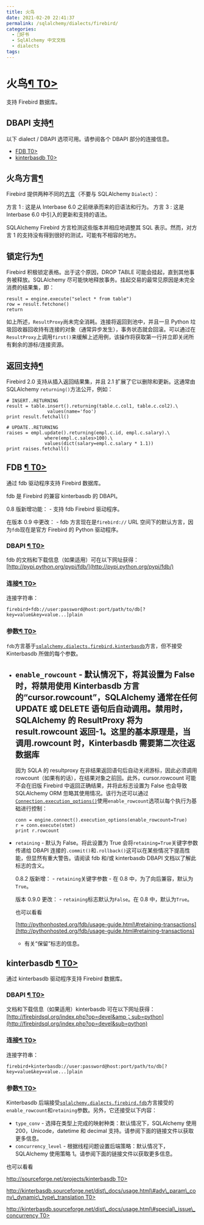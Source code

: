 ```yaml
---
title: 火鸟
date: 2021-02-20 22:41:37
permalink: /sqlalchemy/dialects/firebird/
categories:
  - 📖好书
  - SqlAlchemy 中文文档
  - dialects
tags:
---
```

火鸟[¶ T0\>](#module-sqlalchemy.dialects.firebird.base "Permalink to this headline")
====================================================================================

支持 Firebird 数据库。

DBAPI 支持[¶](#dialect-firebird "Permalink to this headline")
------------------------------------------------------------

以下 dialect / DBAPI 选项可用。请参阅各个 DBAPI 部分的连接信息。

-   [FDB T0\>](#module-sqlalchemy.dialects.firebird.fdb)
-   [kinterbasdb T0\>](#module-sqlalchemy.dialects.firebird.kinterbasdb)

火鸟方言[¶](#firebird-dialects "Permalink to this headline")
------------------------------------------------------------

Firebird 提供两种不同的[方言](http://mc-computing.com/Databases/Firebird/SQL_Dialect.html)（不要与 SQLAlchemy
`Dialect`）：

方言 1
:   这是从 Interbase 6.0 之前继承而来的旧语法和行为。
方言 3
:   这是 Interbase 6.0 中引入的更新和支持的语法。

SQLAlchemy
Firebird 方言检测这些版本并相应地调整其 SQL 表示。然而，对方言 1 的支持没有得到很好的测试，可能有不相容的地方。

锁定行为[¶](#locking-behavior "Permalink to this headline")
-----------------------------------------------------------

Firebird 积极锁定表格。出于这个原因，DROP
TABLE 可能会挂起，直到其他事务被释放。SQLAlchemy 尽可能快地释放事务。挂起交易的最常见原因是未完全消费的结果集，即：

    result = engine.execute("select * from table")
    row = result.fetchone()
    return

如上所述，`ResultProxy`尚未完全消耗。连接将返回到池中，并且一旦 Python 垃圾回收器回收持有连接的对象（通常异步发生），事务状态就会回滚。可以通过在`ResultProxy`上调用`first()`来缓解上述用例，该操作将获取第一行并立即关闭所有剩余的游标/连接资源。

返回支持[¶](#returning-support "Permalink to this headline")
------------------------------------------------------------

Firebird
2.0 支持从插入返回结果集，并且 2.1 扩展了它以删除和更新。这通常由 SQLAlchemy
`returning()`方法公开，例如：

    # INSERT..RETURNING
    result = table.insert().returning(table.c.col1, table.c.col2).\
                   values(name='foo')
    print result.fetchall()

    # UPDATE..RETURNING
    raises = empl.update().returning(empl.c.id, empl.c.salary).\
                  where(empl.c.sales>100).\
                  values(dict(salary=empl.c.salary * 1.1))
    print raises.fetchall()

FDB [¶ T0\>](#module-sqlalchemy.dialects.firebird.fdb "Permalink to this headline")
-----------------------------------------------------------------------------------

通过 fdb 驱动程序支持 Firebird 数据库。

fdb 是 Firebird 的兼容 kinterbasdb 的 DBAPI。

0.8 版新增功能： - 支持 fdb Firebird 驱动程序。

在版本 0.9 中更改： - fdb 方言现在是`firebird://`
URL 空间下的默认方言，因为`fdb`现在是官方 Firebird 的 Python 驱动程序。

### DBAPI [¶ T0\>](#dialect-firebird-fdb-url "Permalink to this headline")

fdb 的文档和下载信息（如果适用）可在以下网址获得：[http://pypi.python.org/pypi/fdb/](http://pypi.python.org/pypi/fdb/)

### 连接[¶ T0\>](#dialect-firebird-fdb-connect "Permalink to this headline")

连接字符串：

    firebird+fdb://user:password@host:port/path/to/db[?key=value&key=value...]plain

### 参数[¶ T0\>](#arguments "Permalink to this headline")

`fdb`方言基于[`sqlalchemy.dialects.firebird.kinterbasdb`](#module-sqlalchemy.dialects.firebird.kinterbasdb "sqlalchemy.dialects.firebird.kinterbasdb")方言，但不接受 Kinterbasdb 所做的每个参数。

-   `enable_rowcount` -
    默认情况下，将其设置为 False 时，将禁用使用 Kinterbasdb 方言的“cursor.rowcount”，SQLAlchemy 通常在任何 UPDATE 或 DELETE 语句后自动调用。禁用时，SQLAlchemy 的 ResultProxy 将为 result.rowcount 返回-1。这里的基本原理是，当调用.rowcount 时，Kinterbasdb 需要第二次往返数据库
    -
    因为 SQLA 的 resultproxy 在非结果返回语句后自动关闭游标，因此必须调用 rowcount（如果有的话），在结果对象之前回。此外，cursor.rowcount 可能不会在旧版 Firebird 中返回正确结果，并将此标志设置为 False 也会导致 SQLAlchemy
    ORM 忽略其使用情况。该行为还可以通过[`Connection.execution_options()`](core_connections.html#sqlalchemy.engine.Connection.execution_options "sqlalchemy.engine.Connection.execution_options")使用`enable_rowcount`选项以每个执行为基础进行控制：

        conn = engine.connect().execution_options(enable_rowcount=True)
        r = conn.execute(stmt)
        print r.rowcount

-   `retaining` -
    默认为 False。将此设置为 True 会将`retaining=True`关键字参数传递给 DBAPI 连接的`.commit()`和`.rollback()`这可以在某些情况下提高性能，但显然有重大警告。请阅读 fdb 和/或 kinterbasdb
    DBAPI 文档以了解此标志的含义。

    0.8.2 版新增： - `retaining`关键字参数 -
    在 0.8 中，为了向后兼容，默认为`True`。

    版本 0.9.0 更改： - `retaining`标志默认为`False`。在 0.8 中，默认为`True`。

    也可以看看

    [http://pythonhosted.org/fdb/usage-guide.html\#retaining-transactions](http://pythonhosted.org/fdb/usage-guide.html#retaining-transactions)
    - 有关“保留”标志的信息。

kinterbasdb [¶ T0\>](#module-sqlalchemy.dialects.firebird.kinterbasdb "Permalink to this headline")
---------------------------------------------------------------------------------------------------

通过 kinterbasdb 驱动程序支持 Firebird 数据库。

### DBAPI [¶ T0\>](#dialect-firebird-kinterbasdb-url "Permalink to this headline")

文档和下载信息（如果适用）kinterbasdb 可在以下网址获得：[http://firebirdsql.org/index.php?op=devel&amp；sub=python](http://firebirdsql.org/index.php?op=devel&sub=python)

### 连接[¶ T0\>](#dialect-firebird-kinterbasdb-connect "Permalink to this headline")

连接字符串：

    firebird+kinterbasdb://user:password@host:port/path/to/db[?key=value&key=value...]plain

### 参数[¶ T0\>](#id1 "Permalink to this headline")

Kinterbasdb 后端接受[`sqlalchemy.dialects.firebird.fdb`](#module-sqlalchemy.dialects.firebird.fdb "sqlalchemy.dialects.firebird.fdb")方言接受的`enable_rowcount`和`retaining`参数。另外，它还接受以下内容：

-   `type_conv` -
    选择在类型上完成的映射种类：默认情况下，SQLAlchemy 使用 200，Unicode，datetime 和 decimal 支持。请参阅下面的链接文件以获取更多信息。
-   `concurrency_level` -
    根据线程问题设置后端策略：默认情况下，SQLAlchemy 使用策略 1。请参阅下面的链接文件以获取更多信息。

也可以看看

[http://sourceforge.net/projects/kinterbasdb
T0\>](http://sourceforge.net/projects/kinterbasdb)

[http://kinterbasdb.sourceforge.net/dist\_docs/usage.html\#adv\_param\_conv\_dynamic\_type\_translation
T0\>](http://kinterbasdb.sourceforge.net/dist_docs/usage.html#adv_param_conv_dynamic_type_translation)

[http://kinterbasdb.sourceforge.net/dist\_docs/usage.html\#special\_issue\_concurrency
T0\>](http://kinterbasdb.sourceforge.net/dist_docs/usage.html#special_issue_concurrency)

